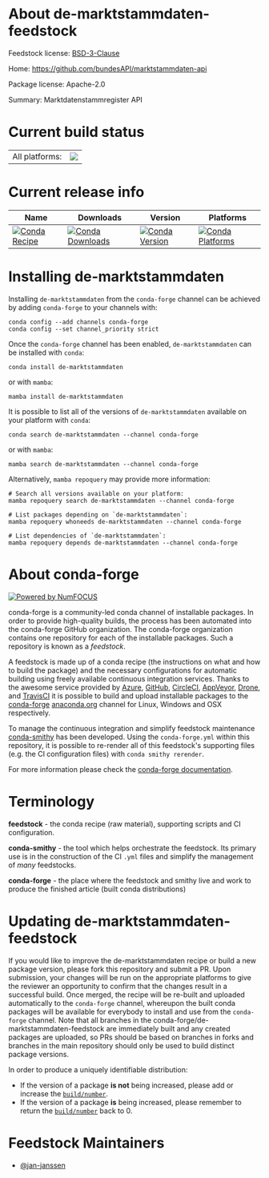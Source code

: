 About de-marktstammdaten-feedstock
==================================

Feedstock license: [BSD-3-Clause](https://github.com/conda-forge/de-marktstammdaten-feedstock/blob/main/LICENSE.txt)

Home: https://github.com/bundesAPI/marktstammdaten-api

Package license: Apache-2.0

Summary: Marktdatenstammregister API

Current build status
====================


<table><tr><td>All platforms:</td>
    <td>
      <a href="https://dev.azure.com/conda-forge/feedstock-builds/_build/latest?definitionId=17510&branchName=main">
        <img src="https://dev.azure.com/conda-forge/feedstock-builds/_apis/build/status/de-marktstammdaten-feedstock?branchName=main">
      </a>
    </td>
  </tr>
</table>

Current release info
====================

| Name | Downloads | Version | Platforms |
| --- | --- | --- | --- |
| [![Conda Recipe](https://img.shields.io/badge/recipe-de--marktstammdaten-green.svg)](https://anaconda.org/conda-forge/de-marktstammdaten) | [![Conda Downloads](https://img.shields.io/conda/dn/conda-forge/de-marktstammdaten.svg)](https://anaconda.org/conda-forge/de-marktstammdaten) | [![Conda Version](https://img.shields.io/conda/vn/conda-forge/de-marktstammdaten.svg)](https://anaconda.org/conda-forge/de-marktstammdaten) | [![Conda Platforms](https://img.shields.io/conda/pn/conda-forge/de-marktstammdaten.svg)](https://anaconda.org/conda-forge/de-marktstammdaten) |

Installing de-marktstammdaten
=============================

Installing `de-marktstammdaten` from the `conda-forge` channel can be achieved by adding `conda-forge` to your channels with:

```
conda config --add channels conda-forge
conda config --set channel_priority strict
```

Once the `conda-forge` channel has been enabled, `de-marktstammdaten` can be installed with `conda`:

```
conda install de-marktstammdaten
```

or with `mamba`:

```
mamba install de-marktstammdaten
```

It is possible to list all of the versions of `de-marktstammdaten` available on your platform with `conda`:

```
conda search de-marktstammdaten --channel conda-forge
```

or with `mamba`:

```
mamba search de-marktstammdaten --channel conda-forge
```

Alternatively, `mamba repoquery` may provide more information:

```
# Search all versions available on your platform:
mamba repoquery search de-marktstammdaten --channel conda-forge

# List packages depending on `de-marktstammdaten`:
mamba repoquery whoneeds de-marktstammdaten --channel conda-forge

# List dependencies of `de-marktstammdaten`:
mamba repoquery depends de-marktstammdaten --channel conda-forge
```


About conda-forge
=================

[![Powered by
NumFOCUS](https://img.shields.io/badge/powered%20by-NumFOCUS-orange.svg?style=flat&colorA=E1523D&colorB=007D8A)](https://numfocus.org)

conda-forge is a community-led conda channel of installable packages.
In order to provide high-quality builds, the process has been automated into the
conda-forge GitHub organization. The conda-forge organization contains one repository
for each of the installable packages. Such a repository is known as a *feedstock*.

A feedstock is made up of a conda recipe (the instructions on what and how to build
the package) and the necessary configurations for automatic building using freely
available continuous integration services. Thanks to the awesome service provided by
[Azure](https://azure.microsoft.com/en-us/services/devops/), [GitHub](https://github.com/),
[CircleCI](https://circleci.com/), [AppVeyor](https://www.appveyor.com/),
[Drone](https://cloud.drone.io/welcome), and [TravisCI](https://travis-ci.com/)
it is possible to build and upload installable packages to the
[conda-forge](https://anaconda.org/conda-forge) [anaconda.org](https://anaconda.org/)
channel for Linux, Windows and OSX respectively.

To manage the continuous integration and simplify feedstock maintenance
[conda-smithy](https://github.com/conda-forge/conda-smithy) has been developed.
Using the ``conda-forge.yml`` within this repository, it is possible to re-render all of
this feedstock's supporting files (e.g. the CI configuration files) with ``conda smithy rerender``.

For more information please check the [conda-forge documentation](https://conda-forge.org/docs/).

Terminology
===========

**feedstock** - the conda recipe (raw material), supporting scripts and CI configuration.

**conda-smithy** - the tool which helps orchestrate the feedstock.
                   Its primary use is in the construction of the CI ``.yml`` files
                   and simplify the management of *many* feedstocks.

**conda-forge** - the place where the feedstock and smithy live and work to
                  produce the finished article (built conda distributions)


Updating de-marktstammdaten-feedstock
=====================================

If you would like to improve the de-marktstammdaten recipe or build a new
package version, please fork this repository and submit a PR. Upon submission,
your changes will be run on the appropriate platforms to give the reviewer an
opportunity to confirm that the changes result in a successful build. Once
merged, the recipe will be re-built and uploaded automatically to the
`conda-forge` channel, whereupon the built conda packages will be available for
everybody to install and use from the `conda-forge` channel.
Note that all branches in the conda-forge/de-marktstammdaten-feedstock are
immediately built and any created packages are uploaded, so PRs should be based
on branches in forks and branches in the main repository should only be used to
build distinct package versions.

In order to produce a uniquely identifiable distribution:
 * If the version of a package **is not** being increased, please add or increase
   the [``build/number``](https://docs.conda.io/projects/conda-build/en/latest/resources/define-metadata.html#build-number-and-string).
 * If the version of a package **is** being increased, please remember to return
   the [``build/number``](https://docs.conda.io/projects/conda-build/en/latest/resources/define-metadata.html#build-number-and-string)
   back to 0.

Feedstock Maintainers
=====================

* [@jan-janssen](https://github.com/jan-janssen/)

